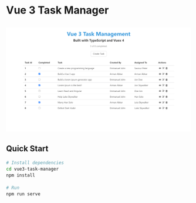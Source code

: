 # Vue 3 Task Manager

<h2 align="center">
  <img src="./screenshot.png" alt="vue3-task-manager" width="600px" />
  <br>
</h2>


## Quick Start

```bash
# Install dependencies
cd vue3-task-manager
npm install

# Run
npm run serve
```